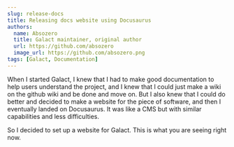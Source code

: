 ```yaml
---
slug: release-docs
title: Releasing docs website using Docusaurus
authors:
  name: Absozero
  title: Galact maintainer, original author
  url: https://github.com/absozero
  image_url: https://github.com/absozero.png
tags: [Galact, Documentation]
---
```


When I started Galact, I knew that I had to make good documentation to help users 
understand the project, and I knew that I could just make a wiki on the github wiki and
be done and move on. But I also knew that I could do better and decided to make a website for the 
piece of software, and then I eventually landed on Docusaurus. It was like a CMS but with similar capabilities and less difficulties.

So I decided to set up a website for Galact. This is what you are seeing right now.
